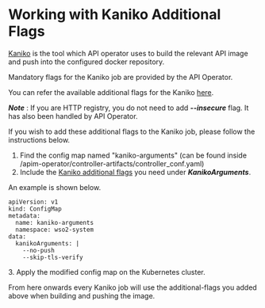 # Working with Kaniko Additional Flags

[Kaniko](https://github.com/GoogleContainerTools/kaniko) is the tool which API operator uses to build the relevant API
image and push into the configured docker repository.

Mandatory flags for the Kaniko job are provided by the API Operator.


You can refer the available additional flags for the Kaniko [here](https://github.com/GoogleContainerTools/kaniko#additional-flags).

***Note*** : If you are HTTP registry, you do not need to add ***--insecure*** flag. It has also been handled by API Operator.

If you wish to add these additional flags to the Kaniko job, please follow the instructions below.


1. Find the config map named "kaniko-arguments" (can be found inside <API-Operator-home>/apim-operator/controller-artifacts/controller_conf.yaml)
2. Include the [Kaniko additional flags]((https://github.com/GoogleContainerTools/kaniko#additional-flags)) you need under ***KanikoArguments***. 

An example is shown below.
```
apiVersion: v1
kind: ConfigMap
metadata:
  name: kaniko-arguments
  namespace: wso2-system
data:
  kanikoArguments: |
    --no-push
    --skip-tls-verify
```

3\. Apply the modified config map on the Kubernetes cluster.

From here onwards every Kaniko job will use the additional-flags you added above when building and pushing the image.